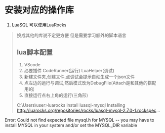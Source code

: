 # 安装对应的操作库
1. LuaSQL 可以使用LuaRocks


> 换成其他的库说不定更方便 但是需要学习额外的脚本语言
> 
> 
> 
> 
> ## lua脚本配置
> 1. VScode
> 2. 必要插件 CodeRunner(运行) LuaHelper(调试)
> 3. 新建文件夹,创建文件,点调试会提示自动生成一个json文件
> 4. 点左边的运行与调试,然后模式改为DebugFile(Attach是和其他的搭配用的)
> 5. 直接运行点右上角的运行(三角形)
> 
> C:\Users\user>luarocks install luasql-mysql
Installing http://luarocks.org/repositories/rocks/luasql-mysql-2.7.0-1.rockspec...

Error: Could not find expected file mysql.h for MYSQL -- you may have to install MYSQL in your system and/or set the MYSQL_DIR variable